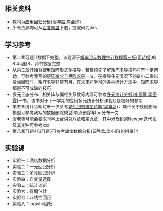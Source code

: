 ## 相关资料

- 教材为[应用回归分析(唐年胜,李会琼)](https://book.douban.com/subject/26681406/)
- 所有资源均可从[百度网盘](https://pan.baidu.com/s/1zudOYrtInDurYcOO-5qT0g)下载，提取码为jhrs

## 学习参考

- 第二章习题11数据不完整，该题源于[概率论与数理统计教程第三版(茆诗松)](https://book.douban.com/subject/34897672/)的8.4习题8，茆书数据完整
- 从第三章开始将使用矩阵形式作推导，若能预先了解矩阵求导技巧将有一定帮助，可参考我写的[矩阵微分与矩阵求导](https://mp.weixin.qq.com/s/PElyH3t6GHK5z8vd4b0R5Q)一文，在推导多元情况下的最小二乘以及岭回归时，矩阵求导非常有用，在未来将学习的各种统计方法中，矩阵求导都是不可或缺的技巧
- 多元正态分布、相关阵与偏相关系数等内容可参考[多元统计分析(李高荣,吴密霞)](https://book.douban.com/subject/35895034/)一书，该书对于下一学期的应用多元统计分析课程也是极好的参考
- 第五章统计诊断可进一步参考[现代回归模型诊断(吴喜之)](https://book.douban.com/subject/1552478/)，其中关于数据删除模型可参考我写的数据删除模型|单点删除与tau分布一文
- 唐老师可能会要求同学上台讲第八章和第九章，其中涉及到的Newton迭代法及其变种可参考xxx
- 第八章习题4和习题5可参考[属性数据分析(王静龙,梁小筠)](https://book.douban.com/subject/30389931/)的附录14

## 实验课

- 实验一：酒店数据分析
- 实验二：一元回归分析
- 实验三：多元回归分析
- 实验四：自变量选择
- 实验五：统计诊断
- 实验六：有偏估计
- 实验七：非线性回归
- 实验八：logistic回归
